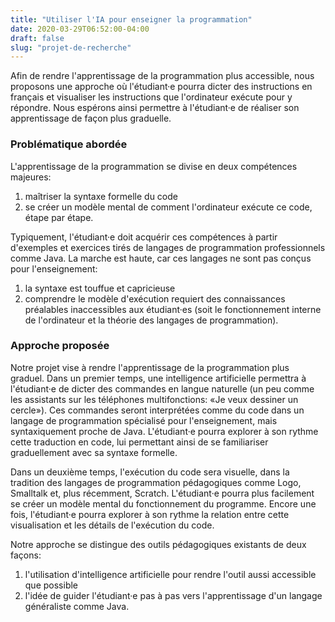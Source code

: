 ```yaml
---
title: "Utiliser l'IA pour enseigner la programmation"
date: 2020-03-29T06:52:00-04:00
draft: false
slug: "projet-de-recherche"
---
```




Afin de rendre l'apprentissage de la programmation plus accessible, nous
proposons une approche où l'étudiant·e pourra dicter des instructions en
français et visualiser les instructions que l'ordinateur exécute pour y
répondre.
Nous espérons ainsi permettre à l'étudiant·e de réaliser son
apprentissage de façon plus graduelle.

### Problématique abordée 

L'apprentissage de la programmation se divise en deux compétences majeures: 

1. maîtriser la syntaxe formelle du code 
1. se créer un modèle mental de comment l'ordinateur exécute ce code, étape par étape.

Typiquement, l'étudiant·e doit acquérir ces compétences à partir d'exemples et
exercices tirés de langages de programmation professionnels comme Java.
La marche est haute, car ces langages ne sont pas conçus pour l'enseignement:

1. la syntaxe est touffue et capricieuse
1. comprendre le modèle d'exécution requiert des connaissances préalables inaccessibles aux étudiant·es (soit le
fonctionnement interne de l'ordinateur et la théorie des langages de
programmation).

### Approche proposée

Notre projet vise à rendre l'apprentissage de la programmation plus graduel.
Dans un premier temps, une intelligence artificielle permettra à l'étudiant·e
de dicter des commandes en langue naturelle (un peu comme les assistants sur
les téléphones multifonctions: «Je veux dessiner un cercle»). Ces commandes
seront interprétées comme du code dans un langage de programmation spécialisé
pour l'enseignement, mais syntaxiquement proche de Java. L'étudiant·e pourra
explorer à son rythme cette traduction en code, lui permettant ainsi de se
familiariser graduellement avec sa syntaxe formelle.

Dans un deuxième temps, l'exécution du code sera visuelle, dans la tradition
des langages de programmation pédagogiques comme Logo, Smalltalk et, plus
récemment, Scratch. L'étudiant·e pourra plus facilement se créer un modèle
mental du fonctionnement du programme. Encore une fois, l'étudiant·e pourra
explorer à son rythme la relation entre cette visualisation et les détails de
l'exécution du code.

Notre approche se distingue des outils pédagogiques existants de deux façons:

1. l'utilisation d'intelligence artificielle pour rendre l'outil aussi
accessible que possible 
1. l'idée de guider l'étudiant·e pas à pas vers
l'apprentissage d'un langage généraliste comme Java.
